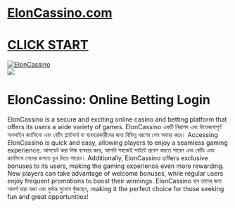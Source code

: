# <a href="https://tinyurl.com/3kj2yj2s">ElonCassino.com</a>

# <a href="https://tinyurl.com/3kj2yj2s">CLICK START</a>

<meta charset="UTF-8">
<meta name="viewport" content="width=device-width, initial-scale=1.0">
</head>
<body>

<div style=<text-align: center;">
<a href="https://tinyurl.com/3kj2yj2s" title="ElonCassino"><img src="https://static.wixstatic.com/media/2a8103_44a9e01ec3b4451cad8859f6fe231b70~mv2.webp" title="ElonCassino" alt="ElonCassino"></a></div>
<div style=<text-align: center;">
<a href="https://tinyurl.com/3kj2yj2s">
<img src="https://elpilon.com.co/wp-content/uploads/2023/10/Imagen_7.png" />
</a></div>

# ElonCassino: Online Betting Login

ElonCassino is a secure and exciting online casino and betting platform that offers its users a wide variety of games. ElonCassino একটি নিরাপদ এবং উত্তেজনাপূর্ণ অনলাইন ক্যাসিনো এবং বেটিং প্ল্যাটফর্ম যা ব্যবহারকারীদের জন্য বিভিন্ন ধরণের গেম অফার করে। Accessing ElonCassino is quick and easy, allowing players to enjoy a seamless gaming experience. আপডেট করা লিঙ্ক ব্যবহার করে, আপনি সহজেই সাইটে প্রবেশ করতে পারেন এবং বেটিং এবং ক্যাসিনো গেমের জগতে ডুব দিতে পারেন। Additionally, ElonCassino offers exclusive bonuses to its users, making the gaming experience even more rewarding. New players can take advantage of welcome bonuses, while regular users enjoy frequent promotions to boost their winnings. ElonCassino হল তাদের জন্য আদর্শ যারা মজা এবং দুর্দান্ত সুযোগ খুঁজছেন, making it the perfect choice for those seeking fun and great opportunities!
